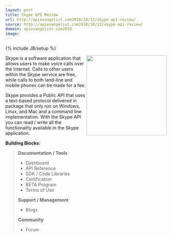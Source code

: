 ```yaml
---
layout: post
title: Skype API Review
url: http://apievangelist.com2010/10/12/skype-api-review/
source: http://apievangelist.com2010/10/12/skype-api-review/
domain: apievangelist.com2010
image: 
---
```

{% include JB/setup %}
<img src="http://kinlane-productions.s3.amazonaws.com/api-evangelist/skype-logo.png" alt="" width="250" align="right" />
Skype is a software application that allows users to make voice calls over the Internet. Calls to other users within the Skype service are free, while calls to both land-line and mobile phones can be made for a fee.<p></p>
Skype provides a Public API that uses a text-based protocol delivered in package that only run on Windows, Linux, and Mac and a command line implementation.    With the Skype API you can read / write all the functionality available in the Skype application.<p></p>
<strong>Building Blocks:</strong>
<blockquote><strong>Documentation / Tools</strong>
<ul class="mainlist">
	<li>Dashboard</li>
	<li>API Reference</li>
	<li>SDK / Code Libraries</li>
	<li>Certification</li>
	<li>BETA Program</li>
	<li>Terms of Use</li>
</ul>
<strong>Support / Management</strong>
<ul class="mainlist">
	<li>Blogs</li>
</ul>
<strong>Community</strong>
<ul class="mainlist">
	<li>Forum</li>
</ul>
</blockquote>

